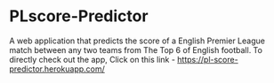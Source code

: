 # PLscore-Predictor
A web application that predicts the score of a English Premier League match between any two teams from The Top 6 of English football.
To directly check out the app, Click on this link - https://pl-score-predictor.herokuapp.com/
